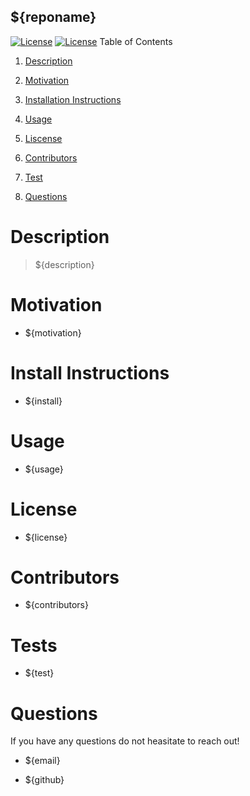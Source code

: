 ## ${reponame}

[![License](https://img.shields.io/badge/MIT-lightblue.svg)](https://www.boost.org/LICENSE_1_0.txt)
[![License](https://img.shields.io/badge/License-${liscence}-lightblue.svg)](https://www.boost.org/LICENSE_1_0.txt)
Table of Contents

1. [Description](#descript)

2. [Motivation](#motivation)

3. [Installation Instructions](#installation-instructions)

4. [Usage](#usage)

5. [Liscense](#license)

6. [Contributors](#contributors)

7. [Test](#tests)

8. [Questions](#questions)

# Description

> ${description}

# Motivation

* ${motivation}

# Install Instructions

* ${install}

# Usage

* ${usage}

# License

* ${license}

# Contributors

* ${contributors}

# Tests

* ${test}

# Questions

If you have any questions do not heasitate to reach out!

* ${email}

* ${github}
